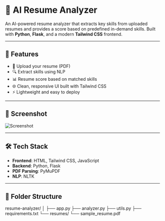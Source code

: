 # 💼 AI Resume Analyzer

An AI-powered resume analyzer that extracts key skills from uploaded resumes and provides a score based on predefined in-demand skills. Built with **Python**, **Flask**, and a modern **Tailwind CSS** frontend.

---

## 🚀 Features

- 📄 Upload your resume (PDF)
- 🔍 Extract skills using NLP
- 📊 Resume score based on matched skills
- 🌐 Clean, responsive UI built with Tailwind CSS
- ⚡ Lightweight and easy to deploy

---

## 📸 Screenshot

![Screenshot](https://user-images.githubusercontent.com/your-image-url.png) 

---

## 🛠️ Tech Stack

- **Frontend**: HTML, Tailwind CSS, JavaScript
- **Backend**: Python, Flask
- **PDF Parsing**: PyMuPDF
- **NLP**: NLTK

---

## 📁 Folder Structure
resume-analyzer/
│
├── app.py
├── analyzer.py
├── utils.py
├── requirements.txt
└── resumes/
    └── sample_resume.pdf

